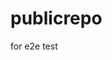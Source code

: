 # publicrepo
for e2e test



















































































































































































































































































































































































































































































































































































































































































































































































































































































































































































































































































































































































































































































































































































































































































































































































































































































































































































































































































































































































































































































































































































































































































































































































































































































































































































































































































































































































































































































































































































































































































































































































































































































































































































































































































































































































































































































































































































































































































































































































































































































































































































































































































































































































































































































































































































































































































































































